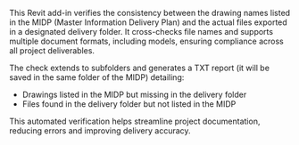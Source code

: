 This Revit add-in verifies the consistency between the drawing names listed in the MIDP (Master Information Delivery Plan) and the actual files exported in a designated delivery folder. 
It cross-checks file names and supports multiple document formats, including models, ensuring compliance across all project deliverables.

The check extends to subfolders and generates a TXT report (it will be saved in the same folder of the MIDP) detailing:
- Drawings listed in the MIDP but missing in the delivery folder
- Files found in the delivery folder but not listed in the MIDP

This automated verification helps streamline project documentation, reducing errors and improving delivery accuracy.
